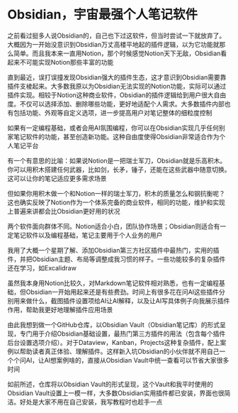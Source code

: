 # Obsidian，宇宙最强个人笔记软件

之前看过挺多人说Obsidian的，自己也下过这软件，但当时尝试一下就放弃了。大概因为一开始没意识到Obsidian万丈高楼平地起的插件逻辑，以为它功能就那么简单。而且我本来一直用Notion，那个时候感觉Notion天下无敌，Obsidian看起来不可能实现Notion那些丰富的功能

直到最近，误打误撞发现Obsidian强大的插件生态，这才意识到Obsidian需要靠插件支棱起来。大多数我原以为Obsidian无法实现的Notion功能，实际可以通过插件实现。相较于Notion这种商业软件，Obsidian的插件逻辑给到用户很大自由度。不仅可以选择添加、删除哪些功能，更好地适配个人需求。大多数插件内部也有包括功能、外观等自定义选项，进一步提高用户对笔记整体的细粒度控制

如果有一定编程基础，或者会用AI氛围编程，你可以在Obsidian实现几乎任何别家笔记软件的功能，甚至创造新功能。这种自由度使得Obsidian非常适合作为个人笔记平台

有一个有意思的比喻：如果说Notion是一把瑞士军刀，Obsidian就是乐高积木。你可以用积木搭建任何武器，比如剑，长矛，锤子，还能在这些武器中随意切换。这可以让你的笔记适应更多需求场景

但如果你用积木做一个和Notion一样的瑞士军刀，积木的质量怎么和钢抗衡呢？这也确实反映了Notion作为一个体系完备的商业软件，相同的功能，维护和实现上普遍来讲都会比Obsidian更好用的状况

两个软件面向群体不同。Notion适合小白，团队协作场景；Obsidian则适合有一定笔记软件以及编程基础，笔记主要用于个人业务的用户

我用了大概一个星期了解、添加Obsidian第三方社区插件中最热门，实用的插件，并把Obsidian主题、布局等调整成我习惯的样子。一些功能较多的复杂插件还在学习，如Excalidraw

虽然我本身用Notion比较久，对Markdown笔记软件相对熟悉，也有一定编程基础，但Obsidian一开始用起来还是有些费劲。时间上有很多花在问AI这些插件分别用来做什么，截图插件设置项给AI让AI解释，以及让AI写具体例子向我展示插件作用，帮助我更好地理解插件应用场景

由此我想到做一个GitHub仓库，以Obsidian Vault（Obsidian笔记库）的形式呈现，专门用于介绍Obsidian基础设置，最热门第三方插件的用法（包含每个插件后台设置选项介绍）。对于Dataview，Kanban，Projects这种复杂插件，配上案例以帮助读者真正体验、理解插件。这样新入坑Obsidian的小伙伴就不用自己一个个问AI，让AI想案例啥的，直接从Obsidian Vault中统一查看可以节省大家很多时间

如前所述，仓库将以Obsidian Vault的形式呈现，这个Vault和我平时使用的Obsidian Vault设置上一模一样，大多数Obsidian实用插件都已安装，界面也很简洁。好处是大家不用在自己安装，我写教程时也趁手一点